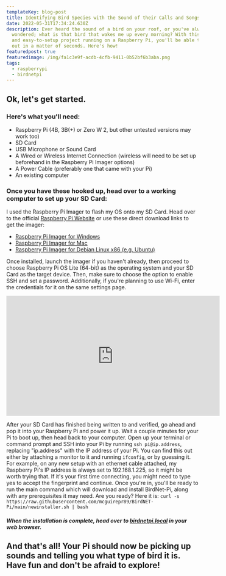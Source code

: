 ```yaml
---
templateKey: blog-post
title: Identifying Bird Species with the Sound of their Calls and Songs.
date: 2022-05-31T17:34:24.630Z
description: Ever heard the sound of a bird on your roof, or you've always
  wondered; what is that bird that wakes me up every morning? With this simple
  and easy-to-setup project running on a Raspberry Pi, you'll be able to find
  out in a matter of seconds. Here's how!
featuredpost: true
featuredimage: /img/fa1c3e9f-acdb-4cfb-9411-0b52bf6b3aba.png
tags:
  - raspberrypi
  - birdnetpi
---
```

## Ok, let's get started.

### Here's what you'll need:

* Raspberry Pi (4B, 3B(+) or Zero W 2, but other untested versions may work too)
* SD Card
* USB Microphone or Sound Card
* A Wired or Wireless Internet Connection (wireless will need to be set up beforehand in the Raspberry Pi Imager options)
* A Power Cable (preferably one that came with your Pi)
* An existing computer

### Once you have these hooked up, head over to a working computer to set up your SD Card:

I used the Raspberry Pi Imager to flash my OS onto my SD Card. Head over to the official [Raspberry Pi Website](https://www.raspberrypi.com/software/) or use these direct download links to get the imager:

* [Raspberry Pi Imager for Windows](https://downloads.raspberrypi.org/imager/imager_latest.exe)
* [Raspberry Pi Imager for Mac](https://downloads.raspberrypi.org/imager/imager_latest.dmg)
* [Raspberry Pi Imager for Debian Linux x86 (e.g. Ubuntu)](https://downloads.raspberrypi.org/imager/imager_latest_amd64.deb)

Once installed, launch the imager if you haven't already, then proceed to choose Raspberry Pi OS Lite (64-bit) as the operating system and your SD Card as the target device. Then, make sure to choose the option to enable SSH and set a password. Additionally, if you're planning to use Wi-Fi, enter the credentials for it on the same settings page.

<iframe width="560" height="315" src="https://www.youtube.com/embed/koGzeACPeO4?controls=0" title="YouTube video player" frameborder="0" allow="accelerometer; autoplay; clipboard-write; encrypted-media; gyroscope; picture-in-picture" allowfullscreen></iframe>

After your SD Card has finished being written to and verified, go ahead and pop it into your Raspberry Pi and power it up. Wait a couple minutes for your Pi to boot up, then head back to your computer. Open up your terminal or command prompt and SSH into your Pi by running `ssh pi@ip.address`, replacing "ip.address" with the IP address of your Pi. You can find this out either by attaching a monitor to it and running `ifconfig`, or by guessing it. For example, on any new setup with an ethernet cable attached, my Raspberry Pi's IP address is always set to 192.168.1.225, so it might be worth trying that. If it's your first time connecting, you might need to type yes to accept the fingerprint and continue. Once you're in, you'll be ready to run the main command which will download and install BirdNet-Pi, along with any prerequisites it may need. Are you ready? Here it is: `curl -s https://raw.githubusercontent.com/mcguirepr89/BirdNET-Pi/main/newinstaller.sh | bash`

##### When the installation is complete, head over to [birdnetpi.local](birdnetpi.local) in your web browser.

## **And that's all! Your Pi should now be picking up sounds and telling you what type of bird it is. Have fun and don't be afraid to explore!**